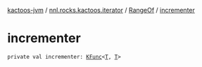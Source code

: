 [kactoos-jvm](../../index.md) / [nnl.rocks.kactoos.iterator](../index.md) / [RangeOf](index.md) / [incrementer](./incrementer.md)

# incrementer

`private val incrementer: `[`KFunc`](../../nnl.rocks.kactoos/-k-func.md)`<`[`T`](index.md#T)`, `[`T`](index.md#T)`>`